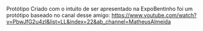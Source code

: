 Protótipo
Criado com o intuito de ser apresentado na ExpoBentinho
foi um protótipo baseado no canal desse amigo: https://www.youtube.com/watch?v=PbwJfG2u4zI&list=LL&index=22&ab_channel=MatheusAlmeida

